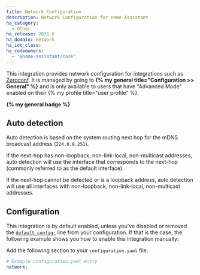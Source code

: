 ```yaml
---
title: Network Configuration
description: Network Configuration for Home Assistant
ha_category:
  - Other
ha_release: 2021.6
ha_domain: network
ha_iot_class:
ha_codeowners:
  - '@home-assistant/core'
---
```


This integration provides network configuration for integrations such as [Zeroconf](/integrations/zeroconf/). It is managed by going to **{% my general title="Configuration >> General" %}** and is only available to users that have "Advanced Mode" enabled on their {% my profile title="user profile" %}.

**{% my general badge %}**

## Auto detection

Auto detection is based on the system routing next hop for the mDNS broadcast address (`224.0.0.251`).

If the next-hop has non-loopback, non-link-local, non-multicast addresses, auto detection will use the interface that corresponds to the next-hop (commonly referred to as the default interface).

If the next-hop cannot be detected or is a loopback address, auto detection will use all interfaces with non-loopback, non-link-local, non-multicast addresses. 

## Configuration

This integration is by default enabled, unless you've disabled or removed the [`default_config:`](/integrations/default_config/) line from your configuration. If that is the case, the following example shows you how to enable this integration manually:

Add the following section to your `configuration.yaml` file:

```yaml
# Example configuration.yaml entry
network:
```
